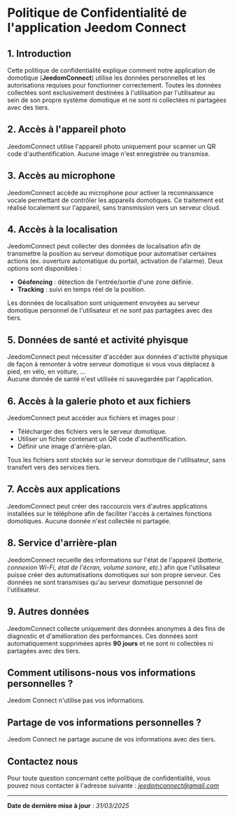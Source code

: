 # Politique de Confidentialité de l'application Jeedom Connect

## 1. Introduction

Cette politique de confidentialité explique comment notre application de domotique (**JeedomConnect**) utilise les données personnelles et les autorisations requises pour fonctionner correctement. Toutes les données collectées sont exclusivement destinées à l'utilisation par l'utilisateur au sein de son propre système domotique et ne sont ni collectées ni partagées avec des tiers.

## 2. Accès à l'appareil photo

JeedomConnect utilise l'appareil photo uniquement pour scanner un QR code d'authentification. Aucune image n'est enregistrée ou transmise.

## 3. Accès au microphone

JeedomConnect accède au microphone pour activer la reconnaissance vocale permettant de contrôler les appareils domotiques. Ce traitement est réalisé localement sur l'appareil, sans transmission vers un serveur cloud.

## 4. Accès à la localisation

JeedomConnect peut collecter des données de localisation afin de transmettre la position au serveur domotique pour automatiser certaines actions (ex. ouverture automatique du portail, activation de l'alarme). Deux options sont disponibles :

- **Géofencing** : détection de l'entrée/sortie d'une zone définie.
- **Tracking** : suivi en temps réel de la position.

Les données de localisation sont uniquement envoyées au serveur domotique personnel de l'utilisateur et ne sont pas partagées avec des tiers.

## 5. Données de santé et activité phyisque

JeedomConnect peut nécessiter d'accéder aux données d'activité physique de façon à remonter à votre serveur domotique si vous vous déplacez à pied, en vélo, en voiture, ...  
Aucune donnée de santé n'est utilisée ni sauvegardée par l'application.  

## 6. Accès à la galerie photo et aux fichiers

JeedomConnect peut accéder aux fichiers et images pour :

- Télécharger des fichiers vers le serveur domotique.
- Utiliser un fichier contenant un QR code d'authentification.
- Définir une image d'arrière-plan.

Tous les fichiers sont stockés sur le serveur domotique de l'utilisateur, sans transfert vers des services tiers.

## 7. Accès aux applications

JeedomConnect peut créer des raccourcis vers d'autres applications installées sur le téléphone afin de faciliter l'accès à certaines fonctions domotiques. Aucune donnée n'est collectée ni partagée.

## 8. Service d'arrière-plan

JeedomConnect recueille des informations sur l'état de l'appareil (*batterie, connexion Wi-Fi, état de l'écran, volume sonore, etc.*) afin que l'utilisateur puisse créer des automatisations domotiques sur son propre serveur. Ces données ne sont transmises qu'au serveur domotique personnel de l'utilisateur.

## 9. Autres données

JeedomConnect collecte uniquement des données anonymes à des fins de diagnostic et d'amélioration des performances. Ces données sont automatiquement supprimées après **90 jours** et ne sont ni collectées ni partagées avec des tiers.

## Comment utilisons-nous vos informations personnelles ?

Jeedom Connect n'utilise pas vos informations.

## Partage de vos informations personnelles ?

Jeedom Connect ne partage aucune de vos informations avec des tiers.

## Contactez nous

Pour toute question concernant cette politique de confidentialité, vous pouvez nous contacter à l'adresse suivante : *<jeedomconnect@gmail.com>*

---
**Date de dernière mise à jour** : *31/03/2025*
